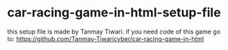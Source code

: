# car-racing-game-in-html-setup-file
this setup file is made by Tanmay Tiwari. if you need code of this game go to: https://github.com/Tanmay-Tiwaricyber/car-racing-game-in-html
